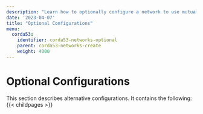 ```yaml
---
description: "Learn how to optionally configure a network to use mutual TLS or  session certificates."
date: '2023-04-07'
title: "Optional Configurations"
menu:
  corda53:
    identifier: corda53-networks-optional
    parent: corda53-networks-create
    weight: 4000
---
```


# Optional Configurations

This section describes alternative configurations. It contains the following:
{{< childpages >}}
